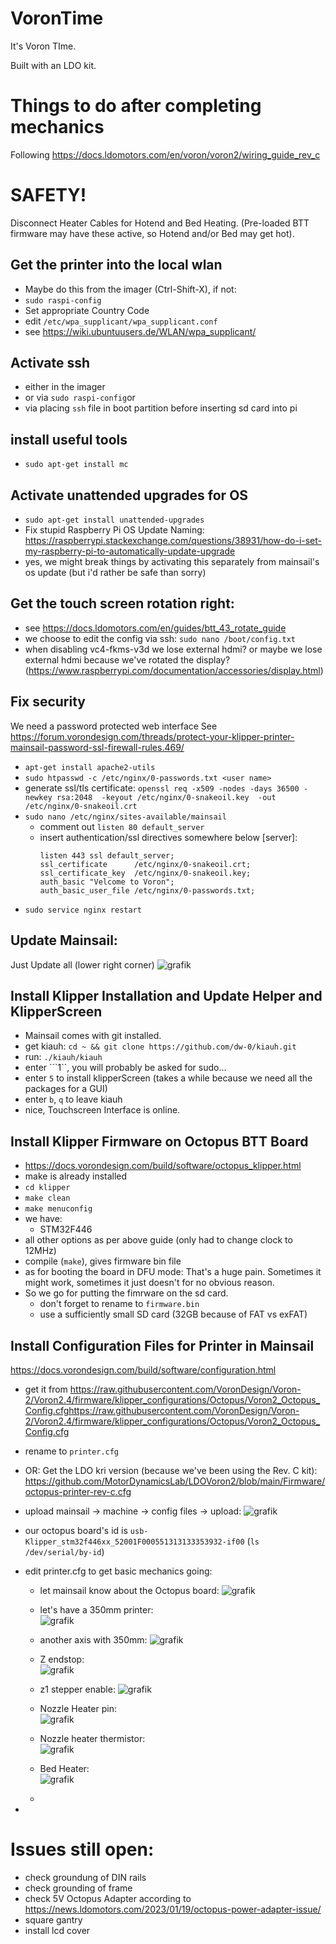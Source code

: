 # VoronTime
It's Voron TIme.

Built with an LDO kit.

# Things to do after completing mechanics
Following https://docs.ldomotors.com/en/voron/voron2/wiring_guide_rev_c

# SAFETY!
Disconnect Heater Cables for Hotend and Bed Heating. (Pre-loaded BTT firmware may have these active, so Hotend and/or Bed may get hot).

## Get the printer into the local wlan
- Maybe do this from the imager (Ctrl-Shift-X), if not:
-  ```sudo raspi-config```
- Set appropriate Country Code
- edit ```/etc/wpa_supplicant/wpa_supplicant.conf```
- see https://wiki.ubuntuusers.de/WLAN/wpa_supplicant/

## Activate ssh
- either in the imager
- or via ```sudo raspi-config```or
- via placing ```ssh``` file in boot partition before inserting sd card into pi

## install useful tools
- ```sudo apt-get install mc```


## Activate unattended upgrades for OS
- ```sudo apt-get install unattended-upgrades```
- Fix stupid Raspberry Pi OS Update Naming: https://raspberrypi.stackexchange.com/questions/38931/how-do-i-set-my-raspberry-pi-to-automatically-update-upgrade
- yes, we might break things by activating this separately from mainsail's os update (but i'd rather be safe than sorry)

## Get the touch screen rotation right:
- see https://docs.ldomotors.com/en/guides/btt_43_rotate_guide
- we choose to edit the config via ssh: ```sudo nano /boot/config.txt```
- when disabling vc4-fkms-v3d we lose external hdmi? or maybe we lose external hdmi because we've rotated the display? (https://www.raspberrypi.com/documentation/accessories/display.html)

## Fix security
We need a password protected web interface
See https://forum.vorondesign.com/threads/protect-your-klipper-printer-mainsail-password-ssl-firewall-rules.469/
- ```apt-get install apache2-utils```
- ```sudo htpasswd -c /etc/nginx/0-passwords.txt <user name>```
- generate ssl/tls certificate: ```openssl req -x509 -nodes -days 36500 -newkey rsa:2048  -keyout /etc/nginx/0-snakeoil.key  -out /etc/nginx/0-snakeoil.crt```
- ```sudo nano /etc/nginx/sites-available/mainsail```
  - comment out ```listen 80 default_server```
  - insert authentication/ssl directives somewhere below [server]:
    ```
    listen 443 ssl default_server;
    ssl_certificate      /etc/nginx/0-snakeoil.crt;
    ssl_certificate_key  /etc/nginx/0-snakeoil.key;
    auth_basic "Velcome to Voron";
    auth_basic_user_file /etc/nginx/0-passwords.txt;
    ```
- ```sudo service nginx restart```

## Update Mainsail:
Just Update all (lower right corner)
![grafik](https://github.com/DanielBarie/VoronTime/assets/73287620/27ede033-c0b2-42bb-8d99-68b102502f1a)

## Install Klipper Installation and Update Helper and KlipperScreen
- Mainsail comes with git installed.
- get kiauh: ```cd ~ && git clone https://github.com/dw-0/kiauh.git```
- run: ```./kiauh/kiauh```
- enter ```1``, you will probably be asked for sudo...
- enter ```5``` to install klipperScreen (takes a while because we need all the packages for a GUI)
- enter ```b```, ```q``` to leave kiauh
- nice, Touchscreen Interface is online.

## Install Klipper Firmware on Octopus BTT Board
- https://docs.vorondesign.com/build/software/octopus_klipper.html
- make is already installed
- ```cd klipper```
- ```make clean```
- ```make menuconfig```
- we have:
  - STM32F446
- all other options as per above guide (only had to change clock to 12MHz)
- compile (```make```), gives firmware bin file
- as for booting the board in DFU mode: That's a huge pain. Sometimes it might work, sometimes it just doesn't for no obvious reason.
- So we go for putting the fimrware on the sd card.
  - don't forget to rename to ```firmware.bin```
  - use a sufficiently small SD card (32GB because of FAT vs exFAT)

## Install Configuration Files for Printer in Mainsail
https://docs.vorondesign.com/build/software/configuration.html
- get it from https://raw.githubusercontent.com/VoronDesign/Voron-2/Voron2.4/firmware/klipper_configurations/Octopus/Voron2_Octopus_Config.cfghttps://raw.githubusercontent.com/VoronDesign/Voron-2/Voron2.4/firmware/klipper_configurations/Octopus/Voron2_Octopus_Config.cfg
- rename to ```printer.cfg```
- OR: Get the LDO kri version (because we've been using the Rev. C kit): https://github.com/MotorDynamicsLab/LDOVoron2/blob/main/Firmware/octopus-printer-rev-c.cfg  
- upload mainsail -> machine -> config files -> upload:
![grafik](https://github.com/DanielBarie/VoronTime/assets/73287620/729b459f-72ff-4ccb-b0c7-51eb53b60356)
- our octopus board's id is ```usb-Klipper_stm32f446xx_52001F000551313133353932-if00``` (```ls /dev/serial/by-id```)
- edit printer.cfg to get basic mechanics going:
  - let mainsail know about the Octopus board:
    ![grafik](https://github.com/DanielBarie/VoronTime/assets/73287620/b873e335-564e-4fce-ac1c-863097cc9185)
  - let's have a 350mm printer:  
    ![grafik](https://github.com/DanielBarie/VoronTime/assets/73287620/1053158b-371a-410c-818f-e3f61b4c7b52)
  - another axis with 350mm:
    ![grafik](https://github.com/DanielBarie/VoronTime/assets/73287620/1bcbf7b0-75b0-4a15-938a-e521de61cc84)
  - Z endstop:  
    ![grafik](https://github.com/DanielBarie/VoronTime/assets/73287620/1d32f9b5-dbfb-4b64-9baa-e5f7cb346a70)

  - z1 stepper enable:
    ![grafik](https://github.com/DanielBarie/VoronTime/assets/73287620/4c6a18b9-b30b-47aa-aca4-9db96a04b621)

  - Nozzle Heater pin:  
    ![grafik](https://github.com/DanielBarie/VoronTime/assets/73287620/e0bdde31-6856-4d70-ba5c-21dd7dc5251d)

  - Nozzle heater thermistor:  
    ![grafik](https://github.com/DanielBarie/VoronTime/assets/73287620/c4462044-e19f-4c7e-846f-5e785926450b)

  - Bed Heater:  
    ![grafik](https://github.com/DanielBarie/VoronTime/assets/73287620/e55f88ba-5110-48eb-9509-64891e77090f)

  - 
   


- 
# Issues still open:
- check groundung of DIN rails
- check grounding of frame
- check 5V Octopus Adapter according to https://news.ldomotors.com/2023/01/19/octopus-power-adapter-issue/
- square gantry
- install lcd cover


